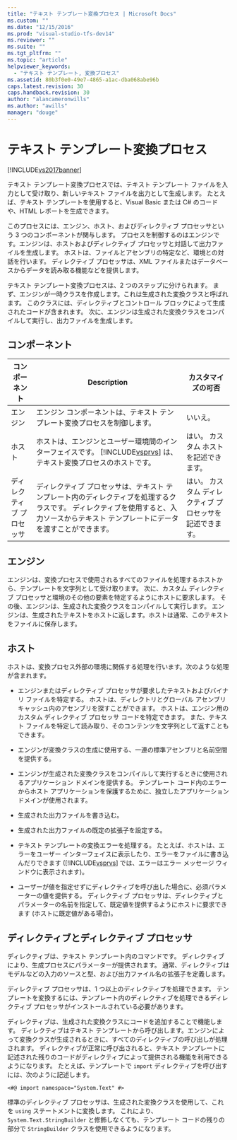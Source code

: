 ```yaml
---
title: "テキスト テンプレート変換プロセス | Microsoft Docs"
ms.custom: ""
ms.date: "12/15/2016"
ms.prod: "visual-studio-tfs-dev14"
ms.reviewer: ""
ms.suite: ""
ms.tgt_pltfrm: ""
ms.topic: "article"
helpviewer_keywords: 
  - "テキスト テンプレート, 変換プロセス"
ms.assetid: 80b3f0e0-49e7-4865-a1ac-dba068abe96b
caps.latest.revision: 30
caps.handback.revision: 30
author: "alancameronwills"
ms.author: "awills"
manager: "douge"
---
```

# テキスト テンプレート変換プロセス
[!INCLUDE[vs2017banner](../code-quality/includes/vs2017banner.md)]

テキスト テンプレート変換プロセスでは、テキスト テンプレート ファイルを入力として受け取り、新しいテキスト ファイルを出力として生成します。  たとえば、テキスト テンプレートを使用すると、Visual Basic または C\# のコードや、HTML レポートを生成できます。  
  
 このプロセスには、エンジン、ホスト、およびディレクティブ プロセッサという 3 つのコンポーネントが関与します。  プロセスを制御するのはエンジンです。エンジンは、ホストおよびディレクティブ プロセッサと対話して出力ファイルを生成します。  ホストは、ファイルとアセンブリの特定など、環境との対話を行います。  ディレクティブ プロセッサは、XML ファイルまたはデータベースからデータを読み取る機能などを提供します。  
  
 テキスト テンプレート変換プロセスは、2 つのステップに分けられます。  まず、エンジンが一時クラスを作成します。これは生成された変換クラスと呼ばれます。  このクラスには、ディレクティブとコントロール ブロックによって生成されたコードが含まれます。  次に、エンジンは生成された変換クラスをコンパイルして実行し、出力ファイルを生成します。  
  
## コンポーネント  
  
|コンポーネント|Description|カスタマイズの可否|  
|-------------|-----------------|---------------|  
|エンジン|エンジン コンポーネントは、テキスト テンプレート変換プロセスを制御します。|いいえ。|  
|ホスト|ホストは、エンジンとユーザー環境間のインターフェイスです。  [!INCLUDE[vsprvs](../code-quality/includes/vsprvs_md.md)] は、テキスト変換プロセスのホストです。|はい。  カスタム ホストを記述できます。|  
|ディレクティブ プロセッサ|ディレクティブ プロセッサは、テキスト テンプレート内のディレクティブを処理するクラスです。  ディレクティブを使用すると、入力ソースからテキスト テンプレートにデータを渡すことができます。|はい。  カスタム ディレクティブ プロセッサを記述できます。|  
  
## エンジン  
 エンジンは、変換プロセスで使用されるすべてのファイルを処理するホストから、テンプレートを文字列として受け取ります。  次に、カスタム ディレクティブ プロセッサと環境のその他の要素を特定するようにホストに要求します。  その後、エンジンは、生成された変換クラスをコンパイルして実行します。  エンジンは、生成されたテキストをホストに返します。ホストは通常、このテキストをファイルに保存します。  
  
## ホスト  
 ホストは、変換プロセス外部の環境に関係する処理を行います。次のような処理が含まれます。  
  
-   エンジンまたはディレクティブ プロセッサが要求したテキストおよびバイナリ ファイルを特定する。  ホストは、ディレクトリとグローバル アセンブリ キャッシュ内のアセンブリを探すことができます。  ホストは、エンジン用のカスタム ディレクティブ プロセッサ コードを特定できます。  また、テキスト ファイルを特定して読み取り、そのコンテンツを文字列として返すこともできます。  
  
-   エンジンが変換クラスの生成に使用する、一連の標準アセンブリと名前空間を提供する。  
  
-   エンジンが生成された変換クラスをコンパイルして実行するときに使用されるアプリケーション ドメインを提供する。  テンプレート コード内のエラーからホスト アプリケーションを保護するために、独立したアプリケーション ドメインが使用されます。  
  
-   生成された出力ファイルを書き込む。  
  
-   生成された出力ファイルの既定の拡張子を設定する。  
  
-   テキスト テンプレートの変換エラーを処理する。  たとえば、ホストは、エラーをユーザー インターフェイスに表示したり、エラーをファイルに書き込んだりできます   \([!INCLUDE[vsprvs](../code-quality/includes/vsprvs_md.md)] では、エラーはエラー メッセージ ウィンドウに表示されます\)。  
  
-   ユーザーが値を指定せずにディレクティブを呼び出した場合に、必須パラメーターの値を提供する。  ディレクティブ プロセッサは、ディレクティブとパラメーターの名前を指定して、既定値を提供するようにホストに要求できます \(ホストに既定値がある場合\)。  
  
## ディレクティブとディレクティブ プロセッサ  
 ディレクティブは、テキスト テンプレート内のコマンドです。  ディレクティブにより、生成プロセスにパラメーターが提供されます。  通常、ディレクティブはモデルなどの入力のソースと型、および出力ファイル名の拡張子を定義します。  
  
 ディレクティブ プロセッサは、1 つ以上のディレクティブを処理できます。  テンプレートを変換するには、テンプレート内のディレクティブを処理できるディレクティブ プロセッサがインストールされている必要があります。  
  
 ディレクティブは、生成された変換クラスにコードを追加することで機能します。  ディレクティブはテキスト テンプレートから呼び出します。エンジンによって変換クラスが生成されるときに、すべてのディレクティブの呼び出しが処理されます。  ディレクティブが正常に呼び出されると、テキスト テンプレートに記述された残りのコードがディレクティブによって提供される機能を利用できるようになります。  たとえば、テンプレートで `import` ディレクティブを呼び出すには、次のように記述します。  
  
 `<#@ import namespace="System.Text" #>`  
  
 標準のディレクティブ プロセッサは、生成された変換クラスを使用して、これを `using` ステートメントに変換します。  これにより、`System.Text.StringBuilder` と修飾しなくても、テンプレート コードの残りの部分で `StringBuilder` クラスを使用できるようになります。